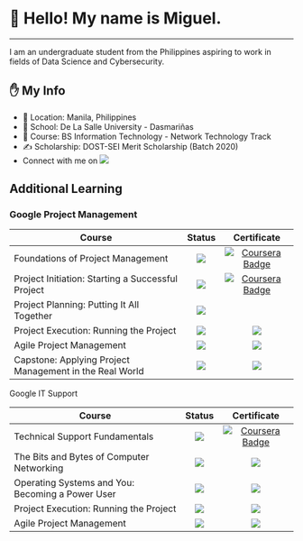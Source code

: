 # 👋 Hello! My name is Miguel.
---
I am an undergraduate student from the Philippines aspiring to work in fields of Data Science and Cybersecurity.

## ✋ My Info 
- 📌 Location: Manila, Philippines
- 🏫 School: De La Salle University - Dasmariñas 
- 🌱 Course: BS Information Technology - Network Technology Track
- ✍ Scholarship: DOST-SEI Merit Scholarship (Batch 2020)
- Connect with me on <a href="https://www.linkedin.com/in/miguel-andrew-cayetano/"><img src="https://img.shields.io/badge/LinkedIn-0077B5?style=for-the-badge&logo=linkedin&logoColor=white"></a>

## Additional Learning
### Google Project Management
| Course                                                  |                                     Status                                      |                                                                                                              Certificate                                                                                                              |
| ------------------------------------------------------- |:-------------------------------------------------------------------------------:|:-------------------------------------------------------------------------------------------------------------------------------------------------------------------------------------------------------------------------------------:|
| Foundations of Project Management                       |             ![](https://img.shields.io/badge/-Complete-brightgreen)             | <a href="https://coursera.org/share/0c5d0d5d37e29745ba7f388ef8230646" target="_blank" rel="noopener noreferrer">![Coursera Badge](https://img.shields.io/badge/Coursera-0056D2?style=for-the-badge&logo=Coursera&logoColor=white)</a> |
| Project Initiation: Starting a Successful Project       | ![](https://img.shields.io/static/v1?label=&message=Complete&color=brightgreen) | <a href="https://coursera.org/share/bc3b625ad3469fe2c52a91062d762cf8" target="_blank" rel="noopener noreferrer">![Coursera Badge](https://img.shields.io/badge/Coursera-0056D2?style=for-the-badge&logo=Coursera&logoColor=white)</a> |
| Project Planning: Putting It All Together               |                ![](https://img.shields.io/badge/-Ongoing-yellow)                |                                                                                                                                                                                                                                     |
| Project Execution: Running the Project                  |            ![](https://img.shields.io/badge/-Not%20Started-grey)            |                                                                                                                      ![](https://img.shields.io/badge/-Unavailable-inactive)                                                                                                                    |
| Agile Project Management                                |            ![](https://img.shields.io/badge/-Not%20Started-grey)            |                                                                                                                      ![](https://img.shields.io/badge/-Unavailable-inactive)                                                                                                                    |
| Capstone: Applying Project Management in the Real World |            ![](https://img.shields.io/badge/-Not%20Started-grey)            |                                                                                                                      ![](https://img.shields.io/badge/-Unavailable-inactive)                                                                                                                    |

Google IT Support

| Course                                           |                         Status                          |                                                                                                              Certificate                                                                                                              |
| ------------------------------------------------ |:-------------------------------------------------------:|:-------------------------------------------------------------------------------------------------------------------------------------------------------------------------------------------------------------------------------------:|
| Technical Support Fundamentals                   | ![](https://img.shields.io/badge/-Complete-brightgreen) | <a href="https://coursera.org/share/14f9a5c278eccd68de9323992eef72f5" target="_blank" rel="noopener noreferrer">![Coursera Badge](https://img.shields.io/badge/Coursera-0056D2?style=for-the-badge&logo=Coursera&logoColor=white)</a> |
| The Bits and Bytes of Computer Networking        |    ![](https://img.shields.io/badge/-Ongoing-yellow)    |                                                                                        ![](https://img.shields.io/badge/-Unavailable-inactive)                                                                                        |
| Operating Systems and You: Becoming a Power User |    ![](https://img.shields.io/badge/-Ongoing-yellow)    |                                                                                        ![](https://img.shields.io/badge/-Unavailable-inactive)                                                                                        |
| Project Execution: Running the Project           |  ![](https://img.shields.io/badge/-Not%20Started-grey)  |                                                                                        ![](https://img.shields.io/badge/-Unavailable-inactive)                                                                                        |
| Agile Project Management                         |  ![](https://img.shields.io/badge/-Not%20Started-grey)  |                                                                                        ![](https://img.shields.io/badge/-Unavailable-inactive)                                                                                        | 


<!--
- 🔭 I’m currently working on ...
- 🌱 I’m currently learning ...
- 👯 I’m looking to collaborate on ...
- 🤔 I’m looking for help with ...
- 💬 Ask me about ...
- 📫 How to reach me: ...
- 😄 Pronouns: ...
- ⚡ Fun fact: ...
-->
